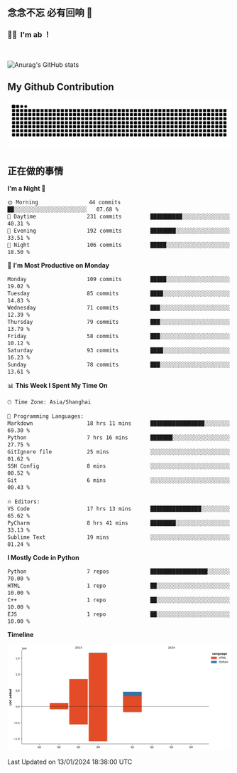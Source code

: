 ## 念念不忘 必有回响  👋
### 👨‍🔧&nbsp;&nbsp;I'm ab ！

<br>

![Anurag's GitHub stats](https://github-readme-stats.vercel.app/api?username=abinzzz&count_private=true&show_icons=true&theme=tokyonight)


## My Github Contribution
![](https://github.com/abinzzz/abinzzz/blob/output/github-contribution-grid-snake.svg)

## 正在做的事情

<!--START_SECTION:waka-->
**I'm a Night 🦉** 

```text
🌞 Morning                44 commits          ██░░░░░░░░░░░░░░░░░░░░░░░   07.68 % 
🌆 Daytime                231 commits         ██████████░░░░░░░░░░░░░░░   40.31 % 
🌃 Evening                192 commits         ████████░░░░░░░░░░░░░░░░░   33.51 % 
🌙 Night                  106 commits         █████░░░░░░░░░░░░░░░░░░░░   18.50 % 
```
📅 **I'm Most Productive on Monday** 

```text
Monday                   109 commits         █████░░░░░░░░░░░░░░░░░░░░   19.02 % 
Tuesday                  85 commits          ████░░░░░░░░░░░░░░░░░░░░░   14.83 % 
Wednesday                71 commits          ███░░░░░░░░░░░░░░░░░░░░░░   12.39 % 
Thursday                 79 commits          ███░░░░░░░░░░░░░░░░░░░░░░   13.79 % 
Friday                   58 commits          ███░░░░░░░░░░░░░░░░░░░░░░   10.12 % 
Saturday                 93 commits          ████░░░░░░░░░░░░░░░░░░░░░   16.23 % 
Sunday                   78 commits          ███░░░░░░░░░░░░░░░░░░░░░░   13.61 % 
```


📊 **This Week I Spent My Time On** 

```text
🕑︎ Time Zone: Asia/Shanghai

💬 Programming Languages: 
Markdown                 18 hrs 11 mins      █████████████████░░░░░░░░   69.30 % 
Python                   7 hrs 16 mins       ███████░░░░░░░░░░░░░░░░░░   27.75 % 
GitIgnore file           25 mins             ░░░░░░░░░░░░░░░░░░░░░░░░░   01.62 % 
SSH Config               8 mins              ░░░░░░░░░░░░░░░░░░░░░░░░░   00.52 % 
Git                      6 mins              ░░░░░░░░░░░░░░░░░░░░░░░░░   00.43 % 

🔥 Editors: 
VS Code                  17 hrs 13 mins      ████████████████░░░░░░░░░   65.62 % 
PyCharm                  8 hrs 41 mins       ████████░░░░░░░░░░░░░░░░░   33.13 % 
Sublime Text             19 mins             ░░░░░░░░░░░░░░░░░░░░░░░░░   01.24 % 
```

**I Mostly Code in Python** 

```text
Python                   7 repos             ██████████████████░░░░░░░   70.00 % 
HTML                     1 repo              ██░░░░░░░░░░░░░░░░░░░░░░░   10.00 % 
C++                      1 repo              ██░░░░░░░░░░░░░░░░░░░░░░░   10.00 % 
EJS                      1 repo              ██░░░░░░░░░░░░░░░░░░░░░░░   10.00 % 
```



**Timeline**

![Lines of Code chart](https://raw.githubusercontent.com/abinzzz/abinzzz/main/assets/bar_graph.png)


 Last Updated on 13/01/2024 18:38:00 UTC
<!--END_SECTION:waka-->


